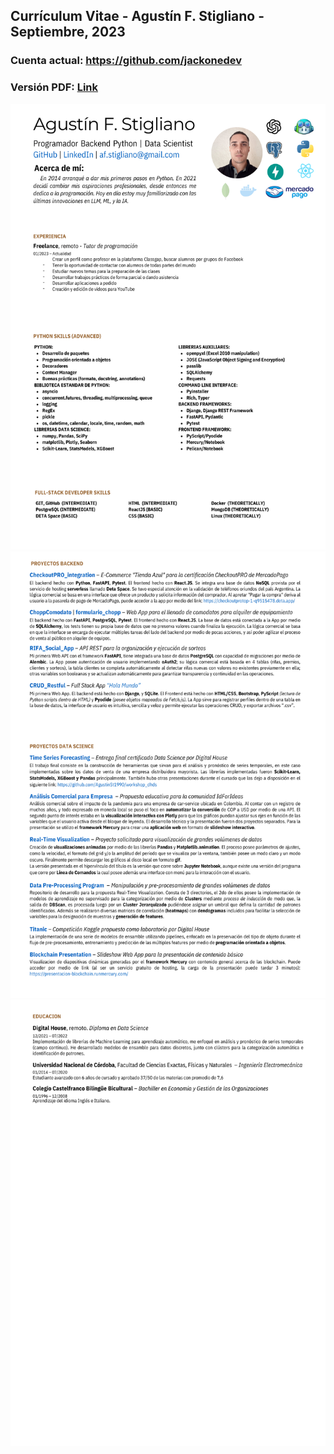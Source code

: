 ## Currículum Vitae - Agustín F. Stigliano - Septiembre, 2023

### Cuenta actual: https://github.com/jackonedev

### Versión PDF: [Link](https://github.com/AgustinSt1990/CV/blob/main/CV_Agustin_Stigliano_-_backend_data_science.pdf)

<img src="https://github.com/AgustinSt1990/CV/blob/main/img/1.png?raw=true" width="800px">
<img src="https://github.com/AgustinSt1990/CV/blob/main/img/2.png?raw=true" width="800px">
<img src="https://github.com/AgustinSt1990/CV/blob/main/img/3.png?raw=true" width="800px">